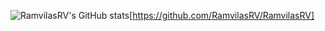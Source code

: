 ![RamvilasRV's GitHub stats](https://github-readme-stats.vercel.app/api?username=RamvilasRV&show_icons=true&theme=radical)[https://github.com/RamvilasRV/RamvilasRV]

<!--
**RamvilasRV/RamvilasRV** is a ✨ _special_ ✨ repository because its `README.md` (this file) appears on your GitHub profile.

Here are some ideas to get you started:

- 🔭 I’m currently working on ...
- 🌱 I’m currently learning ...
- 👯 I’m looking to collaborate on ...
- 🤔 I’m looking for help with ...
- 💬 Ask me about ...
- 📫 How to reach me: ...
- 😄 Pronouns: ...
- ⚡ Fun fact: ...
-->
